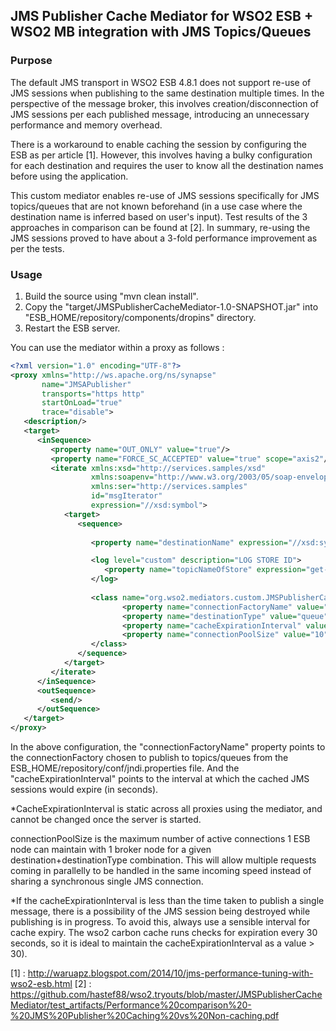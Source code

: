 ## JMS Publisher Cache Mediator for WSO2 ESB + WSO2 MB integration with JMS Topics/Queues

### Purpose

The default JMS transport in WSO2 ESB 4.8.1 does not support re-use of JMS sessions when publishing to the same destination multiple times. In the perspective of the message broker, this involves creation/disconnection of JMS sessions per each published message, introducing an unnecessary performance and memory overhead. 

There is a workaround to enable caching the session by configuring the ESB as per article [1]. However, this involves having a bulky configuration for each destination and requires the user to know all the destination names before using the application. 

This custom mediator enables re-use of JMS sessions specifically for JMS topics/queues that are not known beforehand (in a use case where the destination name is inferred based on user's input). Test results of the 3 approaches in comparison can be found at [2]. In summary, re-using the JMS sessions proved to have about a 3-fold performance improvement as per the tests.  

### Usage

1. Build the source using "mvn clean install". 
2. Copy the "target/JMSPublisherCacheMediator-1.0-SNAPSHOT.jar" into "ESB_HOME/repository/components/dropins" directory.
3. Restart the ESB server.

You can use the mediator within a proxy as follows : 

```xml
<?xml version="1.0" encoding="UTF-8"?>
<proxy xmlns="http://ws.apache.org/ns/synapse"
       name="JMSAPublisher"
       transports="https http"
       startOnLoad="true"
       trace="disable">
   <description/>
   <target>
      <inSequence>
         <property name="OUT_ONLY" value="true"/>
         <property name="FORCE_SC_ACCEPTED" value="true" scope="axis2"/>
         <iterate xmlns:xsd="http://services.samples/xsd"
                  xmlns:soapenv="http://www.w3.org/2003/05/soap-envelope"
                  xmlns:ser="http://services.samples"
                  id="msgIterator"
                  expression="//xsd:symbol">
            <target>
               <sequence>
                  
                  <property name="destinationName" expression="//xsd:symbol" description="GET STORE ID AKA TOPIC NAME"/>

                  <log level="custom" description="LOG STORE ID">
                     <property name="topicNameOfStore" expression="get-property('topicName')"/>
                  </log>
                  
                  <class name="org.wso2.mediators.custom.JMSPublisherCacheMediator">
                         <property name="connectionFactoryName" value="QueuePublisherFactory"/>
                         <property name="destinationType" value="queue"/>
		                 <property name="cacheExpirationInterval" value="3600"/>
		                 <property name="connectionPoolSize" value="10"/>
                  </class>
               </sequence>
            </target>
         </iterate>
      </inSequence>
      <outSequence>
         <send/>
      </outSequence>
   </target>
</proxy>
```

In the above configuration, the "connectionFactoryName" property points to the connectionFactory chosen to publish to topics/queues from the ESB_HOME/repository/conf/jndi.properties file. And the "cacheExpirationInterval" points to the interval at which the cached JMS sessions would expire (in seconds).

*CacheExpirationInterval is static across all proxies using the mediator, and cannot be changed once the server is started.

connectionPoolSize is the maximum number of active connections 1 ESB node can maintain with 1 broker node for a given destination+destinationType combination. This will allow multiple requests coming in parallelly to be handled in the same incoming speed instead of sharing a synchronous single JMS connection.

*If the cacheExpirationInterval is less than the time taken to publish a single message, there is a possibility of the JMS session being destroyed while publishing is in progress. To avoid this, always use a sensible interval for cache expiry. The wso2 carbon cache runs checks for expiration every 30 seconds, so it is ideal to maintain the cacheExpirationInterval as a value > 30).

[1] : http://waruapz.blogspot.com/2014/10/jms-performance-tuning-with-wso2-esb.html
[2] : https://github.com/hastef88/wso2.tryouts/blob/master/JMSPublisherCacheMediator/test_artifacts/Performance%20comparison%20-%20JMS%20Publisher%20Caching%20vs%20Non-caching.pdf

